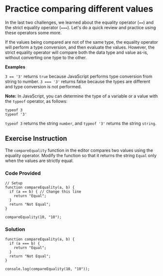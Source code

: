 # Practice comparing different values

In the last two challenges, we learned about the equality operator (`==`) and the strict equality operator (`===`). Let's do a quick review and practice using these operators some more.

If the values being compared are not of the same type, the equality operator will perform a type conversion, and then evaluate the values. However, the strict equality operator will compare both the data type and value as-is, without converting one type to the other.

**Examples**

`3 == '3'` returns `true` because JavaScript performs type conversion from string to number. `3 === '3'` returns false because the types are different and type conversion is not performed.

**Note:** In JavaScript, you can determine the type of a variable or a value with the `typeof` operator, as follows:

````
typeof 3
typeof '3'
````

`typeof 3` returns the string `number`, and `typeof '3'` returns the string `string`.


## Exercise Instruction

The `compareEquality` function in the editor compares two values using the equality operator. Modify the function so that it returns the string `Equal` only when the values are strictly equal.

### Code Provided
````
// Setup
function compareEquality(a, b) {
  if (a == b) { // Change this line
    return "Equal";
  }
  return "Not Equal";
}

compareEquality(10, "10");
````

### Solution

````
function compareEquality(a, b) {
  if (a === b) { 
    return "Equal";
  }
  return "Not Equal";
}

console.log(compareEquality(10, "10"));
````
